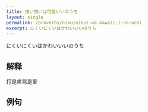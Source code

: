 ```yaml
---
title: 憎い憎いは可愛いいのうち
layout: single
permalink: /proverbs/nikuinikui-wa-kawaii-i-no-uchi
excerpt: にくいにくいはかわいいいのうち
---
```


にくいにくいはかわいいいのうち

## 解释

打是疼骂是爱

## 例句


